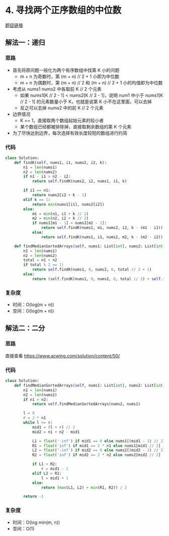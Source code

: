 # 4. 寻找两个正序数组的中位数

[题目链接](https://leetcode.cn/problems/median-of-two-sorted-arrays/description/)

## 解法一：递归

### 思路

- 首先将原问题一般化为两个有序数组中找第 K 小的问题
  - m + n 为奇数时，第 (m + n) // 2 + 1 小即为中位数
  - m + n 为偶数时，第 (m + n) // 2 和 (m + n) // 2 + 1 小的均值即为中位数
- 考虑从 nums1 nums2 中各取前 K // 2 个元素
  - 如果 nums1[K // 2 - 1] < nums2[K // 2 - 1]，说明 num1 中小于 nums1[K // 2 - 1] 的元素数量小于 K，也就是说第 K 小不在这里面，可以去掉
  - 反之可以去掉 nums2 中的前 K // 2 个元素
- 边界情况
  - K == 1，直接取两个数组起始元素的较小者
  - 某个数组已经都被排除掉，直接取剩余数组的第 K 个元素
- 为了尽快达到边界，每次选择有效长度较短的数组进行约简

### 代码

```py
class Solution:
    def findK(self, nums1, i1, nums2, i2, k):
        n1 = len(nums1)
        n2 = len(nums2)
        if n1 - i1 > n2 - i2:
            return self.findK(nums2, i2, nums1, i1, k)

        if i1 == n1:
            return nums2[i2 + k - 1]
        elif k == 1:
            return min(nums1[i1], nums2[i2])
        else:
            m1 = min(n1, i1 + k // 2)
            m2 = min(n2, i2 + k // 2)
            if nums1[m1 - 1] < nums2[m2 - 1]:
                return self.findK(nums1, m1, nums2, i2, k - (m1 - i1))
            else:
                return self.findK(nums1, i1, nums2, m2, k - (m2 - i2))

    def findMedianSortedArrays(self, nums1: List[int], nums2: List[int]) -> float:
        n1 = len(nums1)
        n2 = len(nums2)
        total = n1 + n2
        if total % 2 == 1:
            return self.findK(nums1, 0, nums2, 0, total // 2 + 1)
        else:
            return (self.findK(nums1, 0, nums2, 0, total // 2) + self.findK(nums1, 0, nums2, 0, total // 2 + 1)) / 2
```

### 复杂度

- 时间：O(log(m + n))
- 空间：O(log(m + n))

## 解法二：二分

### 思路

直接查看 <https://www.acwing.com/solution/content/50/>

### 代码

```py
class Solution:
    def findMedianSortedArrays(self, nums1: List[int], nums2: List[int]) -> float:
        n1 = len(nums1)
        n2 = len(nums2)
        if n1 > n2:
            return self.findMedianSortedArrays(nums2, nums1)

        l = 0
        r = 2 * n1
        while l <= r:
            mid1 = (l + r) // 2
            mid2 = n1 + n2 - mid1

            L1 = float('-inf') if mid1 == 0 else nums1[(mid1 - 1) // 2]
            R1 = float('inf') if mid1 == 2 * n1 else nums1[mid1 // 2]
            L2 = float('-inf') if mid2 == 0 else nums2[(mid2 - 1) // 2]
            R2 = float('inf') if mid2 == 2 * n2 else nums2[mid2 // 2]

            if L1 > R2:
                r = mid1 - 1
            elif L2 > R1:
                l = mid1 + 1
            else:
                return (max(L1, L2) + min(R1, R2)) / 2

        return -1
```

### 复杂度

- 时间：O(log min(m, n))
- 空间：O(1)
